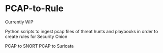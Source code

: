 # PCAP-to-Rule


Currently WIP 

Python scripts to ingest pcap files of threat hunts and playbooks in order to create rules for Security Onion

PCAP to SNORT
PCAP to Suricata
